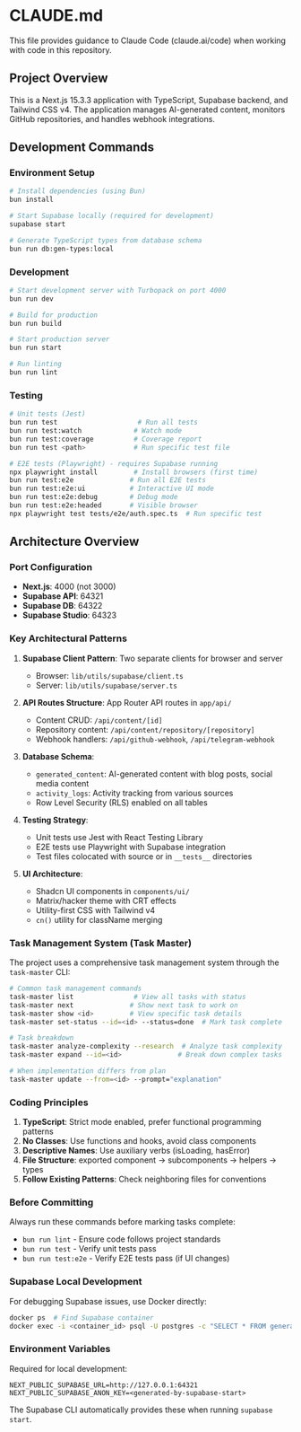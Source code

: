 # CLAUDE.md

This file provides guidance to Claude Code (claude.ai/code) when working with code in this repository.

## Project Overview

This is a Next.js 15.3.3 application with TypeScript, Supabase backend, and Tailwind CSS v4. The application manages AI-generated content, monitors GitHub repositories, and handles webhook integrations.

## Development Commands

### Environment Setup
```bash
# Install dependencies (using Bun)
bun install

# Start Supabase locally (required for development)
supabase start

# Generate TypeScript types from database schema
bun run db:gen-types:local
```

### Development
```bash
# Start development server with Turbopack on port 4000
bun run dev

# Build for production
bun run build

# Start production server
bun run start

# Run linting
bun run lint
```

### Testing
```bash
# Unit tests (Jest)
bun run test                    # Run all tests
bun run test:watch             # Watch mode
bun run test:coverage          # Coverage report
bun run test <path>            # Run specific test file

# E2E tests (Playwright) - requires Supabase running
npx playwright install         # Install browsers (first time)
bun run test:e2e              # Run all E2E tests
bun run test:e2e:ui           # Interactive UI mode
bun run test:e2e:debug        # Debug mode
bun run test:e2e:headed       # Visible browser
npx playwright test tests/e2e/auth.spec.ts  # Run specific test
```

## Architecture Overview

### Port Configuration
- **Next.js**: 4000 (not 3000)
- **Supabase API**: 64321
- **Supabase DB**: 64322
- **Supabase Studio**: 64323

### Key Architectural Patterns

1. **Supabase Client Pattern**: Two separate clients for browser and server
   - Browser: `lib/utils/supabase/client.ts`
   - Server: `lib/utils/supabase/server.ts`

2. **API Routes Structure**: App Router API routes in `app/api/`
   - Content CRUD: `/api/content/[id]`
   - Repository content: `/api/content/repository/[repository]`
   - Webhook handlers: `/api/github-webhook`, `/api/telegram-webhook`

3. **Database Schema**: 
   - `generated_content`: AI-generated content with blog posts, social media content
   - `activity_logs`: Activity tracking from various sources
   - Row Level Security (RLS) enabled on all tables

4. **Testing Strategy**:
   - Unit tests use Jest with React Testing Library
   - E2E tests use Playwright with Supabase integration
   - Test files colocated with source or in `__tests__` directories

5. **UI Architecture**:
   - Shadcn UI components in `components/ui/`
   - Matrix/hacker theme with CRT effects
   - Utility-first CSS with Tailwind v4
   - `cn()` utility for className merging

### Task Management System (Task Master)

The project uses a comprehensive task management system through the `task-master` CLI:

```bash
# Common task management commands
task-master list               # View all tasks with status
task-master next              # Show next task to work on
task-master show <id>         # View specific task details
task-master set-status --id=<id> --status=done  # Mark task complete

# Task breakdown
task-master analyze-complexity --research  # Analyze task complexity
task-master expand --id=<id>              # Break down complex tasks

# When implementation differs from plan
task-master update --from=<id> --prompt="explanation"
```

### Coding Principles

1. **TypeScript**: Strict mode enabled, prefer functional programming patterns
2. **No Classes**: Use functions and hooks, avoid class components
3. **Descriptive Names**: Use auxiliary verbs (isLoading, hasError)
4. **File Structure**: exported component → subcomponents → helpers → types
5. **Follow Existing Patterns**: Check neighboring files for conventions

### Before Committing

Always run these commands before marking tasks complete:
- `bun run lint` - Ensure code follows project standards
- `bun run test` - Verify unit tests pass
- `bun run test:e2e` - Verify E2E tests pass (if UI changes)

### Supabase Local Development

For debugging Supabase issues, use Docker directly:
```bash
docker ps  # Find Supabase container
docker exec -i <container_id> psql -U postgres -c "SELECT * FROM generated_content LIMIT 5;"
```

### Environment Variables

Required for local development:
```env
NEXT_PUBLIC_SUPABASE_URL=http://127.0.0.1:64321
NEXT_PUBLIC_SUPABASE_ANON_KEY=<generated-by-supabase-start>
```

The Supabase CLI automatically provides these when running `supabase start`.